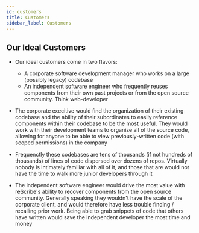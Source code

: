 ```yaml
---
id: customers
title: Customers
sidebar_label: Customers
---
```


## Our Ideal Customers

- Our ideal customers come in two flavors:
  - A corporate software development manager who works on a large (possibly legacy) codebase
  - An independent software engineer who frequently reuses components from their own past projects or from the open source community. Think web-developer

- The corporate execitive would find the organization of their existing codebase and the ability of their subordinates to easily reference components within their codebase to be the most useful. They would work with their development teams to organize all of the source code, allowing for anyone to be able to view previously-written code (with scoped permissions) in the company
- Frequenctly these codebases are tens of thousands (if not hundreds of thousands) of lines of code dispersed over dozens of repos. Virtually nobody is intimately familiar with all of it, and those that are would not have the time to walk more junior developers through it

- The independent software engineer would drive the most value with reScribe's ability to recover components from the open source community. Generally speaking they wouldn't have the scale of the corporate client, and would therefore have less trouble finding / recalling prior work. Being able to grab snippets of code that others have written would save the independent developer the most time and money